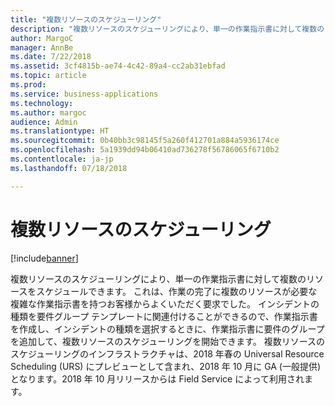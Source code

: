 ```yaml
---
title: "複数リソースのスケジューリング"
description: "複数リソースのスケジューリングにより、単一の作業指示書に対して複数のリソースをスケジュールできます。"
author: MargoC
manager: AnnBe
ms.date: 7/22/2018
ms.assetid: 3cf4815b-ae74-4c42-89a4-cc2ab31ebfad
ms.topic: article
ms.prod: 
ms.service: business-applications
ms.technology: 
ms.author: margoc
audience: Admin
ms.translationtype: HT
ms.sourcegitcommit: 0b40bb3c98145f5a260f412701a884a5936174ce
ms.openlocfilehash: 5a1939dd94b06410ad736278f56786065f6710b2
ms.contentlocale: ja-jp
ms.lasthandoff: 07/18/2018

---
```

#  <a name="multi-resource-scheduling"></a>複数リソースのスケジューリング


[!include[banner](../../../includes/banner.md)]

複数リソースのスケジューリングにより、単一の作業指示書に対して複数のリソースをスケジュールできます。 これは、作業の完了に複数のリソースが必要な複雑な作業指示書を持つお客様からよくいただく要求でした。 インシデントの種類を要件グループ テンプレートに関連付けることができるので、作業指示書を作成し、インシデントの種類を選択するときに、作業指示書に要件のグループを追加して、複数リソースのスケジューリングを開始できます。  複数リソースのスケジューリングのインフラストラクチャは、2018 年春の Universal Resource Scheduling (URS) にプレビューとして含まれ、2018 年 10 月に GA (一般提供) となります。2018 年 10 月リリースからは Field Service によって利用されます。

